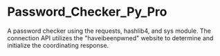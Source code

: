 # Password_Checker_Py_Pro
A password checker using the requests, hashlib4, and sys module. The connection API utilizes the "haveibeenpwned" website to determine and initialize the coordinating response.
